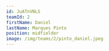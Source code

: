 ```yaml
---
id: JuATnVNLS
teamId: 2
firstName: Daniel
lastName: Marques Pinto
position: midfielder
image: /img/teams/2/pinto_daniel.jpeg
---
```


